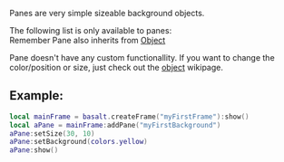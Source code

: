 Panes are very simple sizeable background objects.

The following list is only available to panes: <br>
Remember Pane also inherits from [Object](objects/Object.md)

Pane doesn't have any custom functionallity. If you want to change the color/position or size, just check out the [object](https://github.com/NoryiE/basalt/wiki/Object) wikipage.

## Example:

````lua
local mainFrame = basalt.createFrame("myFirstFrame"):show()
local aPane = mainFrame:addPane("myFirstBackground")
aPane:setSize(30, 10)
aPane:setBackground(colors.yellow)
aPane:show()
````